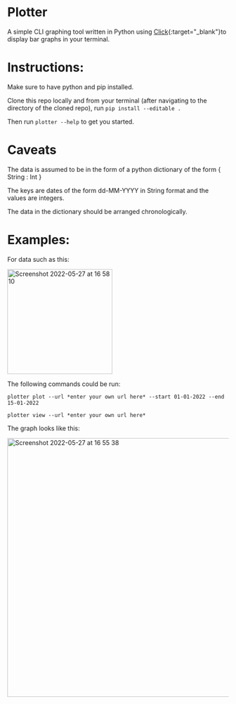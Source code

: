Plotter 
========

A simple CLI graphing tool written in Python using [Click](https://click.palletsprojects.com/en/8.1.x/){:target="_blank"}to display bar graphs in your terminal.


Instructions:
=============

Make sure to have python and pip installed.

Clone this repo locally and from your terminal (after navigating to the directory of the cloned repo), run `pip install --editable .`

Then run `plotter --help` to get you started.

Caveats
========

The data is assumed to be in the form of a python dictionary of the form { String : Int }

The keys are dates of the form dd-MM-YYYY in String format and the values are integers.

The data in the dictionary should be arranged chronologically.

Examples:
=========

For data such as this:  

<img width="239" alt="Screenshot 2022-05-27 at 16 58 10" src="https://user-images.githubusercontent.com/77014953/170725446-2f103bf4-71ae-493b-bb0a-f9b53c02aed1.png">

The following commands could be run: 

`plotter plot --url *enter your own url here* --start 01-01-2022 --end 15-01-2022`

`plotter view --url *enter your own url here*`

The graph looks like this:  

<img width="590" alt="Screenshot 2022-05-27 at 16 55 38" src="https://user-images.githubusercontent.com/77014953/170725153-3e02c7a0-4489-4750-aba3-45a92af59e61.png">


